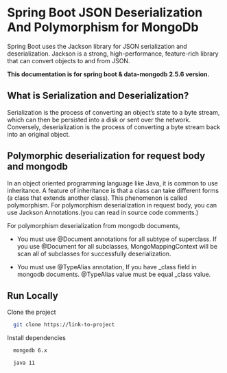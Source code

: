 # Spring Boot JSON Deserialization And Polymorphism for MongoDb

Spring Boot uses the Jackson library for JSON serialization and deserialization. Jackson is a strong, high-performance, feature-rich library that can convert objects to and from JSON.


__This documentation is for spring boot & data-mongodb 2.5.6 version.__

## What is Serialization and Deserialization?

Serialization is the process of converting an object’s state to a byte stream, which can then be persisted into a disk or sent over the network. Conversely, deserialization is the process of converting a byte stream back into an original object.


## Polymorphic deserialization for request body and mongodb

In an object oriented programming language like Java, it is common to use inheritance. A feature of inheritance is that a class can take different forms (a class that extends another class). This phenomenon is called polymorphism.
For polymorphism deserialization in request body, you can use Jackson Annotations.(you can read in source code comments.)

For polymorphism deserialization from mongodb documents,

- You must use @Document annotations for all subtype of superclass.  If you use @Document for all subclasses, MongoMappingContext will be scan all of subclasses for successfully deserialization.

- You must use @TypeAlias annotation, If you have _class field in mongodb documents. @TypeAlias value must be equal _class value.


## Run Locally

Clone the project

```bash
  git clone https://link-to-project
```

Install dependencies

```bash
  mongodb 6.x
```

```bash
  java 11
```